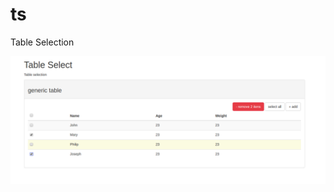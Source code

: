 # ts
Table Selection

<p align="center">
  <img src="screenshots/screenshot-01.png?raw=true" alt="Screenshot"/>
</p>
